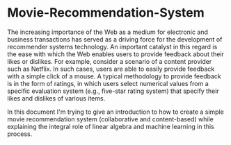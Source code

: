 # Movie-Recommendation-System

The increasing importance of the Web as a medium for electronic and business transactions has served as a driving force 
for the development of recommender systems technology. 
An important catalyst in this regard is the ease with which the Web enables users to provide feedback about their likes or dislikes.
For example, consider a scenario of a content provider such as Netflix. 
In such cases, users are able to easily provide feedback with a simple click of a mouse. A typical methodology to provide feedback is in the form of ratings,
in which users select numerical values from a specific evaluation system (e.g., five-star rating system)
that specify their likes and dislikes of various items.

In this document I'm trying to give an introduction to how to create a simple movie recommendation system (collaborative and content-based)
while explaining the integral role of linear algebra and machine learning in this process.
